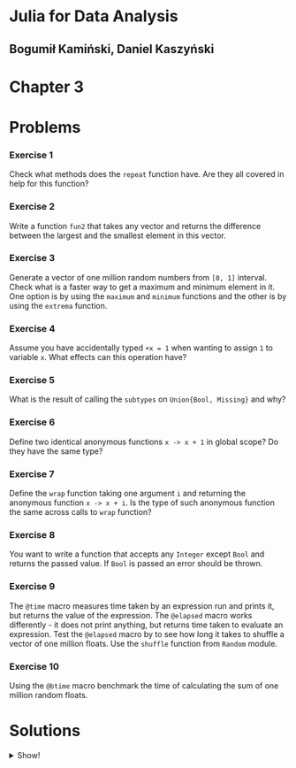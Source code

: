 # Julia for Data Analysis

## Bogumił Kamiński, Daniel Kaszyński

# Chapter 3

# Problems

### Exercise 1

Check what methods does the `repeat` function have.
Are they all covered in help for this function?

### Exercise 2

Write a function `fun2` that takes any vector and returns the difference between
the largest and the smallest element in this vector.

### Exercise 3

Generate a vector of one million random numbers from `[0, 1]` interval.
Check what is a faster way to get a maximum and minimum element in it. One
option is by using the `maximum` and `minimum` functions and the other is by
using the `extrema` function.

### Exercise 4

Assume you have accidentally typed `+x = 1` when wanting to assign `1` to
variable `x`. What effects can this operation have?

### Exercise 5

What is the result of calling the `subtypes` on `Union{Bool, Missing}` and why?

### Exercise 6

Define two identical anonymous functions `x -> x + 1` in global scope? Do they
have the same type?

### Exercise 7

Define the `wrap` function taking one argument `i` and returning the anonymous
function `x -> x + i`. Is the type of such anonymous function the same across
calls to `wrap` function?

### Exercise 8

You want to write a function that accepts any `Integer` except `Bool` and returns
the passed value. If `Bool` is passed an error should be thrown.

### Exercise 9

The `@time` macro measures time taken by an expression run and prints it,
but returns the value of the expression.
The `@elapsed` macro works differently - it does not print anything, but returns
time taken to evaluate an expression. Test the `@elapsed` macro by to see how
long it takes to shuffle a vector of one million floats. Use the `shuffle` function
from `Random` module.

### Exercise 10

Using the `@btime` macro benchmark the time of calculating the sum of one million
random floats.

# Solutions

<details>

<summary>Show!</summary>

### Exercise 1

Write:
```
julia> methods(repeat)
# 6 methods for generic function "repeat":
[1] repeat(A::AbstractArray; inner, outer) in Base at abstractarraymath.jl:392
[2] repeat(A::AbstractArray, counts...) in Base at abstractarraymath.jl:355
[3] repeat(c::Char, r::Integer) in Base at strings/string.jl:336
[4] repeat(c::AbstractChar, r::Integer) in Base at strings/string.jl:335
[5] repeat(s::Union{SubString{String}, String}, r::Integer) in Base at strings/substring.jl:248
[6] repeat(s::AbstractString, r::Integer) in Base at strings/basic.jl:715
```

Now write `?repeat` and you will see that there are four entries in help.
The reason is that for `Char` and `AbstractChar` as well as for
`AbstractString` and `Union{SubString{String}, String}` there is one help entry.

Why do these cases have two methods defined?
The reason is performance. For example `repeat(c::AbstractChar, r::Integer)`
is a generic function that accept any character values
and `repeat(c::Char, r::Integer)` is its faster version
that accepts values that have `Char` type only (and it is invoked by Julia
if value of type `Char` is passed as an argument to `repeat`).

### Exercise 2

You can define is as follows:
```
fun2(x::AbstractVector) = maximum(x) - minimum(x)
```
or as follows:
```
function fun2(x::AbstractVector)
    lo, hi = extrema(x)
    return hi - lo
end
```
Note that these two functions will work with vectors of any elements that
are ordered and support subtraction (they do not have to be numbers).

### Exercise 3

Here is a way to compare the performance of both options:
```
julia> using BenchmarkTools

julia> x = rand(10^6);

julia> @btime minimum($x), maximum($x)
  860.700 μs (0 allocations: 0 bytes)
(1.489173560242918e-6, 0.9999984347293639)

julia> @btime extrema($x)
  2.185 ms (0 allocations: 0 bytes)
(1.489173560242918e-6, 0.9999984347293639)
```

As you can see in this situation, although `extrema` does the operation
in a single pass over `x` it is slower than computing `minimum` and `maximum`
in two passes.

### Exercise 4

If it is a fresh Julia session you define a new function in `Main` for `+` operator:

```
julia> +x=1
+ (generic function with 1 method)

julia> methods(+)
# 1 method for generic function "+":
[1] +(x) in Main at REPL[1]:1

julia> +(10)
1
```

This will also break any further uses of `+` in your programs:

```
julia> 1 + 2
ERROR: MethodError: no method matching +(::Int64, ::Int64)
You may have intended to import Base.:+
Closest candidates are:
  +(::Any) at REPL[1]:1
```

If you earlier used addition in this Julia session then the operation will error.
Start a fresh Julia session:

```
julia> 1 + 2
3

julia> +x=1
ERROR: error in method definition: function Base.+ must be explicitly imported to be extended
```

### Exercise 5

You get an empty vector:
```
julia> subtypes(Union{Float64, Missing})
Type[]
```

The reason is that the `subtypes` function returns subtypes of explicitly
declared types that have names (type of such types is `DataType` in Julia).

*Extra* for this reason `subtypes` has a limited use. To check if one type
is a subtype of some other type use the `<:` operator.

### Exercise 6

No, each of them has a different type:
```
julia> f1 = x -> x + 1
#1 (generic function with 1 method)

julia> f2 = x -> x + 1
#3 (generic function with 1 method)

julia> typeof(f1)
var"#1#2"

julia> typeof(f2)
var"#3#4"
```

This is the reason why function call like `sum(x -> x^2, 1:10)` in global
scope triggers compilation each time:

```
julia> @time sum(x -> x^2, 1:10)
  0.070714 seconds (167.41 k allocations: 8.815 MiB, 14.29% gc time, 93.91% compilation time)
385

julia> @time sum(x -> x^2, 1:10)
  0.020971 seconds (47.82 k allocations: 2.529 MiB, 99.75% compilation time)
385

julia> @time sum(x -> x^2, 1:10)
  0.021184 seconds (47.81 k allocations: 2.529 MiB, 99.77% compilation time)
385
```

### Exercise 7

Yes, the type is the same:

```
julia> wrap(i) = x -> x + i
wrap (generic function with 1 method)

julia> typeof(wrap(1))
var"#11#12"

julia> typeof(wrap(2))
var"#11#12"
```

Julia defines a new type for such an anonymous function only once
The consequence of this is that e.g. expressions inside a function like
`sum(x -> x ^ i, 1:10)` where `i` is an argument to a function do not trigger
compilation (as opposed to similar expressions in global scope, see exercise 6).

```
julia> sumi(i) = sum(x -> x^i, 1:10)
sumi (generic function with 1 method)

julia> @time sumi(1)
  0.000004 seconds
55

julia> @time sumi(2)
  0.000001 seconds
385

julia> @time sumi(3)
  0.000003 seconds
3025
```

### Exercise 8

We check subtypes of `Integer`:

```
julia> subtypes(Integer)
3-element Vector{Any}:
 Bool
 Signed
 Unsigned
```

The first way to write such a function is then:
```
fun1(i::Union{Signed, Unsigned}) = i
```
and now we have:
```
julia> fun1(1)
1

julia> fun1(true)
ERROR: MethodError: no method matching fun1(::Bool)
```

The second way is:
```
fun2(i::Integer) = i
fun2(::Bool) = throw(ArgumentError("Bool is not supported"))
```

and now you have:
```
julia> fun2(1)
1

julia> fun2(true)
ERROR: ArgumentError: Bool is not supported
```

### Exercise 9

Here is the code that performs the task:
```
julia> using Random # needed to get access to shuffle

julia> x = rand(10^6); # generate random floats

julia> @elapsed shuffle(x)
0.0518085

julia> @elapsed shuffle(x)
0.01257

julia> @elapsed shuffle(x)
0.012483
```

Note that the first time we run `shuffle` it takes longer due to compilation.

### Exercise 10

The code you can use is:

```
julia> using BenchmarkTools

julia> @btime sum($(rand(10^6)))
  155.300 μs (0 allocations: 0 bytes)
500330.6375697419
```

Note that the following:
```
julia> @btime sum(rand(10^6))
  1.644 ms (2 allocations: 7.63 MiB)
500266.9457722128
```
would be an incorrect timing as you would also measure the time of generating
of the vector.

Alternatively you can e.g. write:
```
julia> x = rand(10^6);

julia> @btime sum($x)
  154.700 μs (0 allocations: 0 bytes)
500151.95875364926
```

</details>
